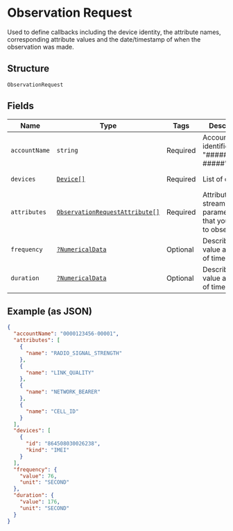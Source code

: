 
# Observation Request

Used to define callbacks including the device identity, the attribute names, corresponding attribute values and the date/timestamp of when the observation was made.

## Structure

`ObservationRequest`

## Fields

| Name | Type | Tags | Description | Getter | Setter |
|  --- | --- | --- | --- | --- | --- |
| `accountName` | `string` | Required | Account identifier in "##########-#####". | getAccountName(): string | setAccountName(string accountName): void |
| `devices` | [`Device[]`](../../doc/models/device.md) | Required | List of devices. | getDevices(): array | setDevices(array devices): void |
| `attributes` | [`ObservationRequestAttribute[]`](../../doc/models/observation-request-attribute.md) | Required | Attributes are streaming RF parameters that you want to observe. | getAttributes(): array | setAttributes(array attributes): void |
| `frequency` | [`?NumericalData`](../../doc/models/numerical-data.md) | Optional | Describes value and unit of time. | getFrequency(): ?NumericalData | setFrequency(?NumericalData frequency): void |
| `duration` | [`?NumericalData`](../../doc/models/numerical-data.md) | Optional | Describes value and unit of time. | getDuration(): ?NumericalData | setDuration(?NumericalData duration): void |

## Example (as JSON)

```json
{
  "accountName": "0000123456-00001",
  "attributes": [
    {
      "name": "RADIO_SIGNAL_STRENGTH"
    },
    {
      "name": "LINK_QUALITY"
    },
    {
      "name": "NETWORK_BEARER"
    },
    {
      "name": "CELL_ID"
    }
  ],
  "devices": [
    {
      "id": "864508030026238",
      "kind": "IMEI"
    }
  ],
  "frequency": {
    "value": 76,
    "unit": "SECOND"
  },
  "duration": {
    "value": 176,
    "unit": "SECOND"
  }
}
```

